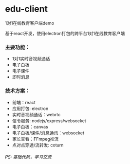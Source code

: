 # edu-client
1对1在线教育客户端demo

基于react开发，使用electron打包的跨平台1对1在线教育客户端

### 主要功能：
- 1对1实时音视频通话
- 电子白板
- 电子课件
- 即时消息

### 技术方案：
- 前端：react
- 应用打包: electron
- 实时音视频通话：webrtc
- 信令服务: nodejs/express/websocket
- 电子白板：canvas
- 电子白板/课件/消息通讯：websocket
- 家长查看：FFmpeg推流
- 点对点穿透/流转发: coturn

###### PS: 基础代码，学习交流
